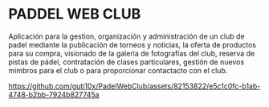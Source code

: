 # PADDEL WEB CLUB
Aplicación para la gestion, organización y administración de un club de padel mediante la publicación de torneos y noticias, la oferta de productos para su compra, visionado de la galeria de fotografías del club, reserva de pistas de pádel, contratación de clases particulares, gestión de nuevos mimbros para el club o para proporcionar contactacto con el club.

https://github.com/guti10x/PadelWebClub/assets/82153822/e5c1c0fc-b1ab-4748-b2bb-7924b827745a
